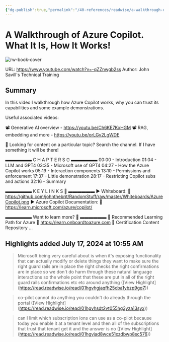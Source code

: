 ```yaml
---
{"dg-publish":true,"permalink":"/40-references/readwise/a-walkthrough-of-azure-copilot-what-it-is-how-it-works/","tags":["rw/articles"]}
---
```


# A Walkthrough of Azure Copilot. What It Is, How It Works!

![rw-book-cover](https://i.ytimg.com/vi/-qZZnwgb2ss/maxresdefault.jpg)
  
URL: https://www.youtube.com/watch?v=-qZZnwgb2ss
Author: John Savill's Technical Training

## Summary

In this video I walkthrough how Azure Copilot works, why you can trust its capabilities and some example demonstrations.

Useful associated videos:

📽️ Generative AI overview - https://youtu.be/Ch6KE7KxHGM
📽️ RAG, embedding and more - https://youtu.be/orLGv2LgWDE

🔎 Looking for content on a particular topic? Search the channel. If I have something it will be there!

▬▬▬▬▬▬  C H A P T E R S ⏰  ▬▬▬▬▬▬
00:00 - Introduction
01:04 - LLM and GPT4
03:35 - Microsoft use of GPT4
04:27 - How the Azure Copilot works
05:19 - Interaction components
13:10 - Permissions and enforcement
17:37 - Little demonstration
28:17 - Restricting Copilot subs and actions
32:16 - Summary

▬▬▬▬▬▬  K E Y   L I N K S 🔗 ▬▬▬▬▬▬
► Whiteboard:
🔗 https://github.com/johnthebrit/RandomStuff/raw/master/Whiteboards/AzureCopilot.png
► Azure Copilot Documentation:
🔗 https://learn.microsoft.com/azure/copilot/

▬▬▬▬▬▬  Want to learn more? 🚀  ▬▬▬▬▬▬ 
📖 Recommended Learning Path for Azure
🔗 https://learn.onboardtoazure.com
🥇 Certification Content Repository
...

## Highlights added July 17, 2024 at 10:55 AM
>Microsoft being very careful about is when it's exposing functionality that can actually modify or delete things they want to make sure the right guard rails are in place the right checks the right confirmations are in place so we don't do harm through these natural language interactions so the whole point that these are put in all of the right guard rails
>confirmations etc etc around anything ([View Highlight] (https://read.readwise.io/read/01hgvhgjaqfh25cba1ybzp9gq7))


>co-pilot cannot do anything you couldn't do already through the portal ([View Highlight] (https://read.readwise.io/read/01hgvhsdt2vt055hg3yza13syx))


>can I limit which subscription ions can use as a co-pilot because today you
>enable it at a tenant level and then all of the subscriptions that trust that tenant get it and the answer is no ([View Highlight] (https://read.readwise.io/read/01hgvjad8wce51xzdbwp8sc576))


